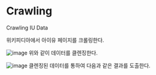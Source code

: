 # Crawling
Crawling IU Data

위키피디아에서 아이유 페이지를 크롤링한다.


![image](https://user-images.githubusercontent.com/53204415/147588432-b0040df7-6883-4113-b4e5-63d5ff58f006.png)
위와 같이 데이터를 클렌징한다.


![image](https://user-images.githubusercontent.com/53204415/147588513-89936ea8-c6a0-4fb7-bf76-44bdd0961baf.png)
클렌징된 데이터를 통하여 다음과 같은 결과를 도출한다.
